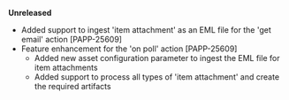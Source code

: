 **Unreleased**
* Added support to ingest 'item attachment' as an EML file for the 'get email' action [PAPP-25609]
* Feature enhancement for the 'on poll' action [PAPP-25609]
  * Added new asset configuration parameter to ingest the EML file for item attachments
  * Added support to process all types of 'item attachment' and create the required artifacts

